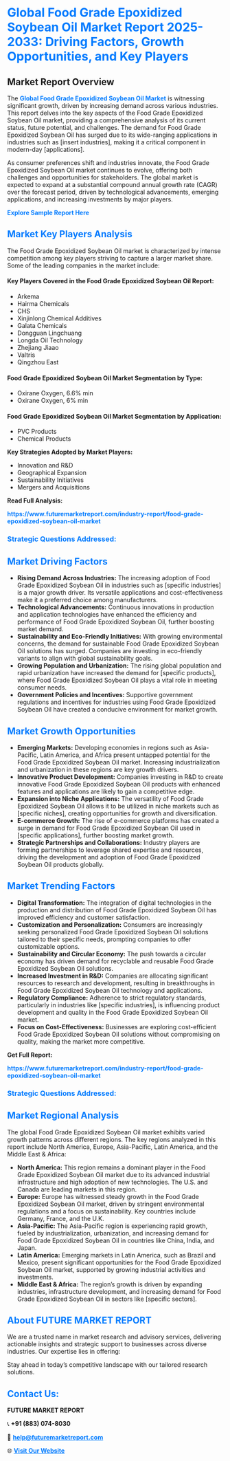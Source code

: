 <h1 style="color: #007BFF;">Global Food Grade Epoxidized Soybean Oil Market Report 2025-2033: Driving Factors, Growth Opportunities, and Key Players</h1>

<section id="overview">
<h2>Market Report Overview</h2>
<p>The <a href="https://www.futuremarketreport.com/industry-report/food-grade-epoxidized-soybean-oil-market" style="color: #007BFF; text-decoration: none;"><strong>Global Food Grade Epoxidized Soybean Oil Market</strong></a> is witnessing significant growth, driven by increasing demand across various industries. This report delves into the key aspects of the Food Grade Epoxidized Soybean Oil market, providing a comprehensive analysis of its current status, future potential, and challenges. The demand for Food Grade Epoxidized Soybean Oil has surged due to its wide-ranging applications in industries such as [insert industries], making it a critical component in modern-day [applications].</p>
<p>As consumer preferences shift and industries innovate, the Food Grade Epoxidized Soybean Oil market continues to evolve, offering both challenges and opportunities for stakeholders. The global market is expected to expand at a substantial compound annual growth rate (CAGR) over the forecast period, driven by technological advancements, emerging applications, and increasing investments by major players.</p>
</section>

<section id="overview">
<p><a href="https://www.futuremarketreport.com/request-sample/reportId=40669" style="color: #007BFF; text-decoration: none;"><strong>Explore Sample Report Here</strong></a></p>
</section>

<section id="key-players">
<h2 style="color: #007BFF;">Market Key Players Analysis</h2>
<p>The Food Grade Epoxidized Soybean Oil market is characterized by intense competition among key players striving to capture a larger market share. Some of the leading companies in the market include:</p>
<h4>Key Players Covered in the Food Grade Epoxidized Soybean Oil Report:</h4>
<ul><li>Arkema</li><li>Hairma Chemicals</li><li>CHS</li><li>Xinjinlong Chemical Additives</li><li>Galata Chemicals</li><li>Dongguan Lingchuang</li><li>Longda Oil Technology</li><li>Zhejiang Jiaao</li><li>Valtris</li><li>Qingzhou East</li></ul>
<h4>Food Grade Epoxidized Soybean Oil Market Segmentation by Type:</h4>
<ul><li>Oxirane Oxygen, 6.6% min</li><li>Oxirane Oxygen, 6% min</li></ul>

<h4>Food Grade Epoxidized Soybean Oil Market Segmentation by Application:</h4>
<ul><li>PVC Products</li><li>Chemical Products</li></ul>
<p><strong>Key Strategies Adopted by Market Players:</strong></p>
<ul>
<li>Innovation and R&D</li>
<li>Geographical Expansion</li>
<li>Sustainability Initiatives</li>
<li>Mergers and Acquisitions</li>
</ul>
</section>

<section>
<p><strong>Read Full Analysis: </strong></p><a href="https://www.futuremarketreport.com/industry-report/food-grade-epoxidized-soybean-oil-market" style="color: #007BFF; text-decoration: none;"><strong>https://www.futuremarketreport.com/industry-report/food-grade-epoxidized-soybean-oil-market</strong></a>
<h3 style="color: #007BFF;">Strategic Questions Addressed:</h3>
</section>

<section id="driving-factors">
<h2 style="color: #007BFF;">Market Driving Factors</h2>
<ul>
<li><strong>Rising Demand Across Industries:</strong> The increasing adoption of Food Grade Epoxidized Soybean Oil in industries such as [specific industries] is a major growth driver. Its versatile applications and cost-effectiveness make it a preferred choice among manufacturers.</li>
<li><strong>Technological Advancements:</strong> Continuous innovations in production and application technologies have enhanced the efficiency and performance of Food Grade Epoxidized Soybean Oil, further boosting market demand.</li>
<li><strong>Sustainability and Eco-Friendly Initiatives:</strong> With growing environmental concerns, the demand for sustainable Food Grade Epoxidized Soybean Oil solutions has surged. Companies are investing in eco-friendly variants to align with global sustainability goals.</li>
<li><strong>Growing Population and Urbanization:</strong> The rising global population and rapid urbanization have increased the demand for [specific products], where Food Grade Epoxidized Soybean Oil plays a vital role in meeting consumer needs.</li>
<li><strong>Government Policies and Incentives:</strong> Supportive government regulations and incentives for industries using Food Grade Epoxidized Soybean Oil have created a conducive environment for market growth.</li>
</ul>
</section>

<section id="growth-opportunities">
<h2 style="color: #007BFF;">Market Growth Opportunities</h2>
<ul>
<li><strong>Emerging Markets:</strong> Developing economies in regions such as Asia-Pacific, Latin America, and Africa present untapped potential for the Food Grade Epoxidized Soybean Oil market. Increasing industrialization and urbanization in these regions are key growth drivers.</li>
<li><strong>Innovative Product Development:</strong> Companies investing in R&D to create innovative Food Grade Epoxidized Soybean Oil products with enhanced features and applications are likely to gain a competitive edge.</li>
<li><strong>Expansion into Niche Applications:</strong> The versatility of Food Grade Epoxidized Soybean Oil allows it to be utilized in niche markets such as [specific niches], creating opportunities for growth and diversification.</li>
<li><strong>E-commerce Growth:</strong> The rise of e-commerce platforms has created a surge in demand for Food Grade Epoxidized Soybean Oil used in [specific applications], further boosting market growth.</li>
<li><strong>Strategic Partnerships and Collaborations:</strong> Industry players are forming partnerships to leverage shared expertise and resources, driving the development and adoption of Food Grade Epoxidized Soybean Oil products globally.</li>
</ul>
</section>

<section id="trending-factors">
<h2 style="color: #007BFF;">Market Trending Factors</h2>
<ul>
<li><strong>Digital Transformation:</strong> The integration of digital technologies in the production and distribution of Food Grade Epoxidized Soybean Oil has improved efficiency and customer satisfaction.</li>
<li><strong>Customization and Personalization:</strong> Consumers are increasingly seeking personalized Food Grade Epoxidized Soybean Oil solutions tailored to their specific needs, prompting companies to offer customizable options.</li>
<li><strong>Sustainability and Circular Economy:</strong> The push towards a circular economy has driven demand for recyclable and reusable Food Grade Epoxidized Soybean Oil solutions.</li>
<li><strong>Increased Investment in R&D:</strong> Companies are allocating significant resources to research and development, resulting in breakthroughs in Food Grade Epoxidized Soybean Oil technology and applications.</li>
<li><strong>Regulatory Compliance:</strong> Adherence to strict regulatory standards, particularly in industries like [specific industries], is influencing product development and quality in the Food Grade Epoxidized Soybean Oil market.</li>
<li><strong>Focus on Cost-Effectiveness:</strong> Businesses are exploring cost-efficient Food Grade Epoxidized Soybean Oil solutions without compromising on quality, making the market more competitive.</li>
</ul>
</section>

<section>
<p><strong>Get Full Report: </strong></p><a href="https://www.futuremarketreport.com/industry-report/food-grade-epoxidized-soybean-oil-market" style="color: #007BFF; text-decoration: none;"><strong>https://www.futuremarketreport.com/industry-report/food-grade-epoxidized-soybean-oil-market</strong></a>
<h3 style="color: #007BFF;">Strategic Questions Addressed:</h3>
</section>


<section id="regional-analysis">
<h2 style="color: #007BFF;">Market Regional Analysis</h2>
<p>The global Food Grade Epoxidized Soybean Oil market exhibits varied growth patterns across different regions. The key regions analyzed in this report include North America, Europe, Asia-Pacific, Latin America, and the Middle East & Africa:</p>
<ul>
<li><strong>North America:</strong> This region remains a dominant player in the Food Grade Epoxidized Soybean Oil market due to its advanced industrial infrastructure and high adoption of new technologies. The U.S. and Canada are leading markets in this region.</li>
<li><strong>Europe:</strong> Europe has witnessed steady growth in the Food Grade Epoxidized Soybean Oil market, driven by stringent environmental regulations and a focus on sustainability. Key countries include Germany, France, and the U.K.</li>
<li><strong>Asia-Pacific:</strong> The Asia-Pacific region is experiencing rapid growth, fueled by industrialization, urbanization, and increasing demand for Food Grade Epoxidized Soybean Oil in countries like China, India, and Japan.</li>
<li><strong>Latin America:</strong> Emerging markets in Latin America, such as Brazil and Mexico, present significant opportunities for the Food Grade Epoxidized Soybean Oil market, supported by growing industrial activities and investments.</li>
<li><strong>Middle East & Africa:</strong> The region’s growth is driven by expanding industries, infrastructure development, and increasing demand for Food Grade Epoxidized Soybean Oil in sectors like [specific sectors].</li>
</ul>
</section>

<footer>
<h2 style="color: #007BFF;">About FUTURE MARKET REPORT</h2>
<p>We are a trusted name in market research and advisory services, delivering actionable insights and strategic support to businesses across diverse industries. Our expertise lies in offering:</p>

<p>Stay ahead in today’s competitive landscape with our tailored research solutions.</p>

<h2 style="color: #007BFF;">Contact Us:</h2>
<p><strong>FUTURE MARKET REPORT</strong></p>
<p>📞 <strong>+91 (883) 074-8030</strong></p>
<p>📧 <strong><a href="mailto:help@futuremarketreport.com" style="color: #007BFF;">help@futuremarketreport.com</a></strong></p>
<p>🌐 <strong><a href="https://www.futuremarketreport.com/" style="color: #007BFF;">Visit Our Website</a></strong></p>
</footer>